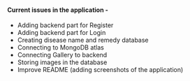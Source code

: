 #### Current issues in the application -
- Adding backend part for Register
- Adding backend part for Login
- Creating disease name and remedy database
- Connecting to MongoDB atlas
- Connecting Gallery to backend
- Storing images in the database
- Improve README (adding screenshots of the application)
